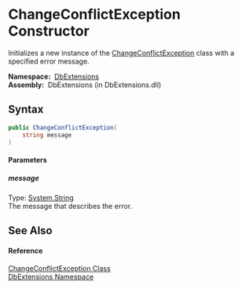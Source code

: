 ChangeConflictException Constructor
===================================
  Initializes a new instance of the [ChangeConflictException][1] class with a specified error message.

  **Namespace:**  [DbExtensions][2]  
  **Assembly:**  DbExtensions (in DbExtensions.dll)

Syntax
------

```csharp
public ChangeConflictException(
	string message
)
```

#### Parameters

##### *message*
Type: [System.String][3]  
The message that describes the error.


See Also
--------

#### Reference
[ChangeConflictException Class][1]  
[DbExtensions Namespace][2]  

[1]: README.md
[2]: ../README.md
[3]: http://msdn.microsoft.com/en-us/library/s1wwdcbf